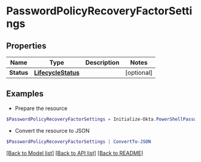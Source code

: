 # PasswordPolicyRecoveryFactorSettings
## Properties

Name | Type | Description | Notes
------------ | ------------- | ------------- | -------------
**Status** | [**LifecycleStatus**](LifecycleStatus.md) |  | [optional] 

## Examples

- Prepare the resource
```powershell
$PasswordPolicyRecoveryFactorSettings = Initialize-Okta.PowerShellPasswordPolicyRecoveryFactorSettings  -Status null
```

- Convert the resource to JSON
```powershell
$PasswordPolicyRecoveryFactorSettings | ConvertTo-JSON
```

[[Back to Model list]](../README.md#documentation-for-models) [[Back to API list]](../README.md#documentation-for-api-endpoints) [[Back to README]](../README.md)


